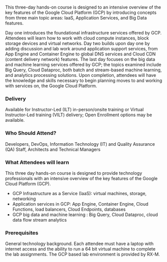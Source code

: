 <!-- Google Cloud Platform Foundation -->

This three-day hands-on course is designed to an intensive overview of the key features of the Google Cloud Platform (GCP) by introducing concepts from three main topic areas: IaaS, Application Services, and Big Data features.

Day one introduces the foundational infrastructure services offered by GCP. Attendees will learn how to work with cloud compute instances, block storage devices and virtual networks. Day two builds upon day one by adding discussion and lab work around application support services, from App Engine and Container Engine to global DNS services and Cloud CDN (content delivery network) features. The last day focuses on the big data and machine learning services offered by GCP; the topics examined include Big Query, Cloud Dataproc, both batch and stream-based machine learning, and analytics processing solutions. Upon completion, attendees will have the knowledge and skills necessary to begin planning moves to and working with services on, the Google Cloud Platform.


### Delivery

Available for Instructor-Led (ILT) in-person/onsite training or Virtual Instructor-Led training (VILT) delivery; Open Enrollment options may be available.


### Who Should Attend?

Developers, DevOps, Information Technology (IT) and Quality Assurance (QA) Staff, Architects and Technical Managers


### What Attendees will learn

This three day hands-on course is designed to provide technology professionals with an intensive overview of the key
features of the Google Cloud Platform (GCP).

- GCP Infrastructure as a Service (IaaS): virtual machines, storage, networking
- Application services in GCP: App Engine, Container Engine, Cloud Functions, load balancers, Cloud Endpoints, databases
- GCP big data and machine learning : Big Query, Cloud Dataproc, cloud data flow stream analytics


### Prerequisites

General technology background. Each attendee must have a laptop with internet access and the ability to run a 64 bit
virtual machine to complete the lab assignments. The GCP based lab environment is provided by RX-M.
